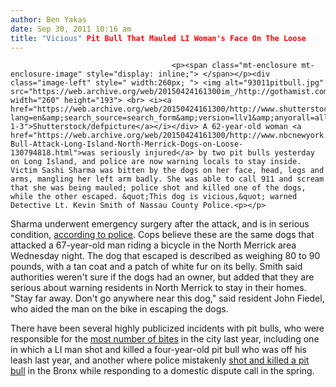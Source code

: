 ```yaml
---
author: Ben Yakas
date: Sep 30, 2011 10:16 am
title: "Vicious" Pit Bull That Mauled LI Woman's Face On The Loose
---
```


	
										<p><span class="mt-enclosure mt-enclosure-image" style="display: inline;"> </span></p><div class="image-left" style=" width:260px; "> <img alt="93011pitbull.jpg" src="https://web.archive.org/web/20150424161300im_/http://gothamist.com/attachments/byakas/93011pitbull.jpg" width="260" height="193"> <br> <i><a href="https://web.archive.org/web/20150424161300/http://www.shutterstock.com/cat.mhtml?lang=en&amp;search_source=search_form&amp;version=llv1&amp;anyorall=all&amp;safesearch=1&amp;searchterm=pit+bull&amp;search_group=&amp;orient=&amp;search_cat=&amp;searchtermx=&amp;photographer_name=&amp;people_gender=&amp;people_age=&amp;people_ethnicity=&amp;people_number=&amp;commercial_ok=&amp;color=&amp;show_color_wheel=1#id=82069633&amp;src=d2a4b2f37c1cb3eee375b5899a58f13f-1-3">Shutterstock/defpicture</a></i></div> A 62-year-old woman <a href="https://web.archive.org/web/20150424161300/http://www.nbcnewyork.com/news/local/Pit-Bull-Attack-Long-Island-North-Merrick-Dogs-on-Loose-130794818.html">was seriously injured</a> by two pit bulls yesterday on Long Island, and police are now warning locals to stay inside. Victim Sashi Sharma was bitten by the dogs on her face, head, legs and arms, mangling her left arm badly. She was able to call 911 and scream that she was being mauled; police shot and killed one of the dogs, while the other escaped. &quot;This dog is vicious,&quot; warned Detective Lt. Kevin Smith of Nassau County Police.<p></p>

<p>Sharma underwent emergency surgery after the attack, and is in serious condition, <a href="https://web.archive.org/web/20150424161300/http://www.nydailynews.com/news/ny_crime/2011/09/30/2011-09-30_li_pit_bull_in_mauling_roams_free.html">according to police</a>. Cops believe these are the same dogs that attacked a 67-year-old man riding a bicycle in the North Merrick area Wednesday night. The dog that escaped is described as weighing 80 to 90 pounds, with a tan coat and a patch of white fur on its belly. Smith said authorities weren&apos;t sure if the dogs had an owner, but added that they are serious about warning residents in North Merrick to stay in their homes. &quot;Stay far away. Don&apos;t go anywhere near this dog,&quot; said resident John Fiedel, who aided the man on the bike in escaping the dogs.</p>

<p>There have been several highly publicized incidents with pit bulls, who were responsible for the <a href="https://web.archive.org/web/20150424161300/http://gothamist.com/2011/02/18/are_tiny_dogs_the_bitiest_dogs.php">most number of bites</a> in the city last year, including one in which a LI man shot and killed a four-year-old pit bull who was off his leash last year, and another where police mistakenly <a href="https://web.archive.org/web/20150424161300/http://gothamist.com/2011/03/02/police_fatally_shoot_pit_bull_in_do.php">shot and killed a pit bull</a> in the Bronx while responding to a domestic dispute call in the spring.  </p>					
										
									
				